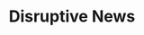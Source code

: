 ---
title: Disruptive News
slug: news
start: 2024
website: https://news.gtowntech.org/
description: The most important tech-related news straight from the nations capital in short and informational articles, direct to your inbox.
---